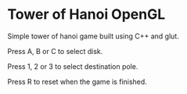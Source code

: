 # Tower of Hanoi OpenGL

Simple tower of hanoi game built using C++ and glut.

Press A, B or C to select disk.

Press 1, 2 or 3 to select destination pole.

Press R to reset when the game is finished.
